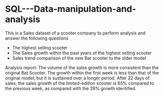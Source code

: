 # SQL---Data-manipulation-and-analysis
This is a Sales dataset of a scooter company to perform analysis and answer the following questions
- The highest selling scooter
- The Sales growth within the past years of the highest selling scooter
- Sales trend comparison of the new Bat scooter to the older model



Analysis report: The volume of the sales growth is more consistent than the original Bat Scooter. 
The growth within the first week is less than that of the original model, but it is sustained
over a longer period. After 22 days of sales, the sales growth of the limited-edition
scooter is 65% compared to the previous week, as compared with the 28% growth
identified.
